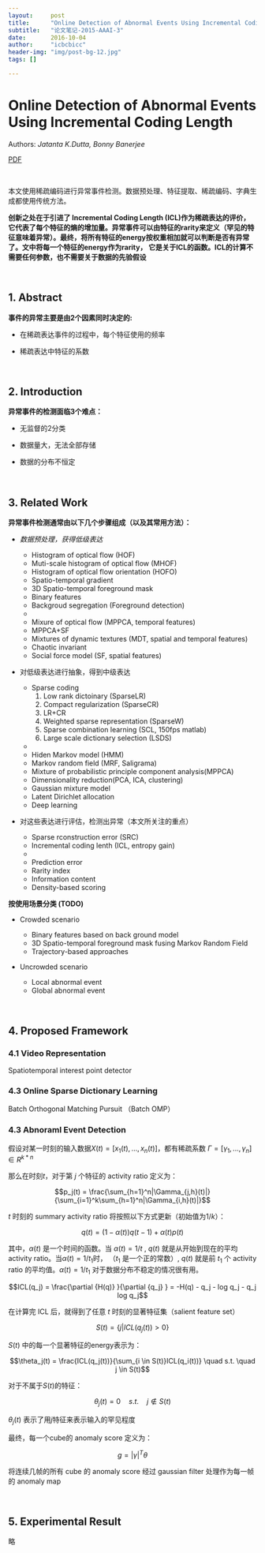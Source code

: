```yaml
---
layout:     post
title:      "Online Detection of Abnormal Events Using Incremental Coding Length"
subtitle:   "论文笔记-2015-AAAI-3"
date:       2016-10-04
author:     "icbcbicc"
header-img: "img/post-bg-12.jpg"
tags: []

---
```


# Online Detection of Abnormal Events Using Incremental Coding Length

Authors: *Jatanta K.Dutta, Bonny Banerjee*

[PDF](https://pdfs.semanticscholar.org/83f6/d84389dcdc25a4a1462044d7b1cbc2e75eac.pdf)

<br>

本文使用稀疏编码进行异常事件检测。数据预处理、特征提取、稀疏编码、字典生成都使用传统方法。

**创新之处在于引进了 Incremental Coding Length (ICL)作为稀疏表达的评价，它代表了每个特征的熵的增加量。异常事件可以由特征的rarity来定义（罕见的特征意味着异常）。最终，将所有特征的energy按权重相加就可以判断是否有异常了。文中将每一个特征的energy作为rarity， 它是关于ICL的函数。ICL的计算不需要任何参数，也不需要关于数据的先验假设**

<br>

## 1. Abstract

**事件的异常主要是由2个因素同时决定的:**

- 在稀疏表达事件的过程中，每个特征使用的频率

- 稀疏表达中特征的系数

<br>

## 2. Introduction

**异常事件的检测面临3个难点：**

- 无监督的2分类

- 数据量大，无法全部存储

- 数据的分布不恒定

<br>

## 3. Related Work

**异常事件检测通常由以下几个步骤组成（以及其常用方法）：**

- *数据预处理，获得低级表达*
    - Histogram of optical flow (HOF)
    - Muti-scale histogram of optical flow (MHOF)
    - Histogram of optical flow orientation (HOFO)
    - Spatio-temporal gradient
    - 3D Spatio-temporal foreground mask
    - Binary features
    - Backgroud segregation (Foreground detection)
    - 
    - Mixure of optical flow (MPPCA, temporal features)
    - MPPCA+SF
    - Mixtures of dynamic textures (MDT, spatial and temporal features)
    - Chaotic invariant
    - Social force model (SF, spatial features)

- 对低级表达进行抽象，得到中级表达
    - Sparse coding
	    1. Low rank dictoinary (SparseLR)
		2. Compact regularization (SparseCR)
		3. LR+CR
		4. Weighted sparse representation (SparseW)
		5. Sparse combination learning (SCL, 150fps matlab)
		6. Large scale dictionary selection (LSDS)
	- 
    - Hiden Markov model (HMM)
    - Markov random field (MRF, Saligrama)
    - Mixture of probabilistic principle component analysis(MPPCA)
	- Dimensionality reduction(PCA, ICA, clustering)
    - Gaussian mixture model
    - Latent Dirichlet allocation
    - Deep learning

- 对这些表达进行评估，检测出异常（本文所关注的重点）
    - Sparse rconstruction error (SRC)
    - Incremental coding lenth (ICL, entropy gain)
    - 
    - Prediction error
    - Rarity index
    - Information content
    - Density-based scoring


**按使用场景分类 (TODO)**

- Crowded scenario
	- Binary features based on back ground model
	- 3D Spatio-temporal foreground mask fusing Markov Random Field
	- Trajectory-based approaches

- Uncrowded scenario
	- Local abnormal event
	- Global abnormal event

<br>

## 4. Proposed Framework

### 4.1 Video Representation

Spatiotemporal interest point detector

### 4.3 Online Sparse Dictionary Learning

Batch Orthogonal Matching Pursuit （Batch OMP）

### 4.3 Abnoraml Event Detection

假设对某一时刻的输入数据$X(t) = [x_1(t), ..., x_n(t)]$，都有稀疏系数 $\Gamma = [\gamma_1, ... , \gamma_n] \in R^{k*n}$

那么在时刻$t$，对于第 $j$ 个特征的 activity ratio 定义为：

$$p_j(t) = \frac{\sum_{h=1}^n|\Gamma_{j,h}(t)|}{\sum_{i=1}^k\sum_{h=1}^n|\Gamma_{i,h}(t)|}$$

$t$ 时刻的 summary activity ratio 将按照以下方式更新（初始值为$1/k$）：

$$q(t) = (1-\alpha(t))q(t-1)+\alpha(t)p(t)$$

其中，$\alpha(t)$ 是一个时间的函数。当 $\alpha(t) = 1/t$ , $q(t)$ 就是从开始到现在的平均 activity ratio。当$\alpha(t) = 1/t_1$时， （$t_1$ 是一个正的常数）, $q(t)$ 就是前 $t_1$ 个 activity ratio 的平均值。$\alpha(t) = 1/t_1$ 对于数据分布不稳定的情况很有用。

$$ICL(q_j) = \frac{\partial {H(q)} }{\partial {q_j} } = -H(q) - q_j - log q_j - q_j log q_j$$

在计算完 ICL 后，就得到了任意 $t$ 时刻的显著特征集（salient feature set）

$$S(t) = \{j | ICL(q_j(t)) > 0\}$$

$S(t)$ 中的每一个显著特征的energy表示为：

$$\theta_j(t) = \frac{ICL(q_j(t))}{\sum_{i \in S(t)}ICL(q_i(t))} \quad s.t. \quad j \in S(t)$$

对于不属于$S(t)$的特征：

$$\theta_j(t) = 0 \quad s.t. \quad j \notin S(t)$$

$\theta_j(t)$ 表示了用$j$特征来表示输入的罕见程度

最终，每一个cube的 anomaly score 定义为：

$$g = |\gamma|^T\theta$$

将连续几帧的所有 cube 的 anomaly score 经过 gaussian filter 处理作为每一帧的 anomaly map

<br>

## 5. Experimental Result

略
